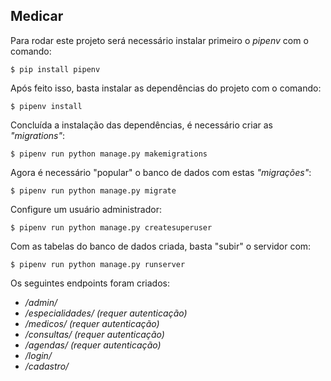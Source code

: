 ## Medicar

Para rodar este projeto será necessário instalar primeiro o *pipenv* com o comando:    
```
$ pip install pipenv
```
Após feito isso, basta instalar as dependências do projeto com o comando:    
```
$ pipenv install
```
Concluída a instalação das dependências, é necessário criar as *"migrations"*:
```
$ pipenv run python manage.py makemigrations
```
Agora é necessário "popular" o banco de dados com estas *"migrações"*:
```
$ pipenv run python manage.py migrate
```
Configure um usuário administrador:
```
$ pipenv run python manage.py createsuperuser
```
Com as tabelas do banco de dados criada, basta "subir" o servidor com:
```
$ pipenv run python manage.py runserver
```

Os seguintes endpoints foram criados:    
* */admin/*
* */especialidades/*  _(requer autenticação)_
* */medicos/*  _(requer autenticação)_
* */consultas/*  _(requer autenticação)_
* */agendas/*  _(requer autenticação)_
* */login/*
* */cadastro/*